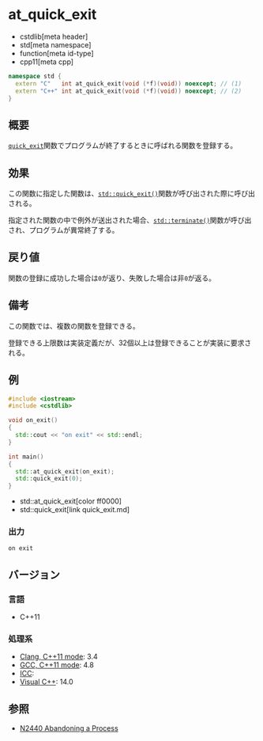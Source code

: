 # at_quick_exit
* cstdlib[meta header]
* std[meta namespace]
* function[meta id-type]
* cpp11[meta cpp]

```cpp
namespace std {
  extern "C"   int at_quick_exit(void (*f)(void)) noexcept; // (1)
  extern "C++" int at_quick_exit(void (*f)(void)) noexcept; // (2)
}
```

## 概要
[`quick_exit`](quick_exit.md)関数でプログラムが終了するときに呼ばれる関数を登録する。


## 効果
この関数に指定した関数は、[`std::quick_exit()`](quick_exit.md)関数が呼び出された際に呼び出される。

指定された関数の中で例外が送出された場合、[`std::terminate()`](/reference/exception/terminate.md)関数が呼び出され、プログラムが異常終了する。


## 戻り値
関数の登録に成功した場合は`0`が返り、失敗した場合は非`0`が返る。


## 備考
この関数では、複数の関数を登録できる。

登録できる上限数は実装定義だが、32個以上は登録できることが実装に要求される。


## 例
```cpp
#include <iostream>
#include <cstdlib>

void on_exit()
{
  std::cout << "on exit" << std::endl;
}

int main()
{
  std::at_quick_exit(on_exit);
  std::quick_exit(0);
}
```
* std::at_quick_exit[color ff0000]
* std::quick_exit[link quick_exit.md]

### 出力
```
on exit
```


## バージョン
### 言語
- C++11

### 処理系
- [Clang, C++11 mode](/implementation.md#clang): 3.4
- [GCC, C++11 mode](/implementation.md#gcc): 4.8
- [ICC](/implementation.md#icc): 
- [Visual C++](/implementation.md#visual_cpp): 14.0


## 参照
- [N2440 Abandoning a Process](http://www.open-std.org/jtc1/sc22/wg21/docs/papers/2007/n2440.htm)

